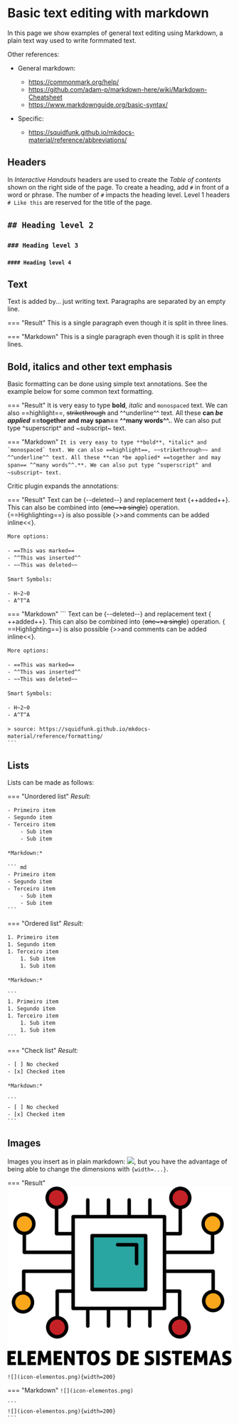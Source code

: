 # Basic text editing with markdown

In this page we show examples of general text editing using Markdown, a plain text way used to write formmated text.

Other references:

- General markdown:
    - https://commonmark.org/help/
    - https://github.com/adam-p/markdown-here/wiki/Markdown-Cheatsheet
    - https://www.markdownguide.org/basic-syntax/

- Specific:
    - https://squidfunk.github.io/mkdocs-material/reference/abbreviations/

## Headers

In *Interactive Handouts* headers are used to create the *Table of contents* shown on the right side of the page. To create a heading, add `#` in front of a word or phrase. The number of `#` impacts the heading level. Level 1 headers `# Like this` are reserved for the title of the page.

## `## Heading level 2`
### `### Heading level 3`
#### `#### Heading level 4`

## Text

Text is added by... just writing text. Paragraphs are separated by an empty line.

=== "Result"
    This is a single paragraph
    even though it is split in three
    lines.

=== "Markdown"
        This is a single paragraph
        even though it is split in three
        lines.


## Bold, italics and other text emphasis

Basic formatting can be done using simple text annotations. See the example below for some common text formatting.

=== "Result"
    It is very easy to type **bold**, *italic* and `monospaced` text. We can also ==highlight==, ~~strikethrough~~ and ^^underline^^ text. All these **can *be applied* ==together and may span== ^^many words^^.**. We can also put type ^superscript^ and ~subscript~ text.

=== "Markdown"
    ```
    It is very easy to type **bold**, *italic* and `monospaced` text.
    We can also ==highlight==, ~~strikethrough~~ and ^^underline^^ text.
    All these **can *be applied* ==together and may span== ^^many words^^.**.
    We can also put type ^superscript^ and ~subscript~ text.
    ```

Critic plugin expands the annotations:

=== "Result"
    Text can be {--deleted--} and replacement text {++added++}. This can also be
    combined into {~~one~>a single~~} operation. {==Highlighting==} is also
    possible {>>and comments can be added inline<<}.

    More options:

    - ==This was marked==
    - ^^This was inserted^^
    - ~~This was deleted~~

    Smart Symbols:

    - H~2~0
    - A^T^A

=== "Markdown"
    ```
    Text can be {​--deleted--} and replacement text {​++added++}. This can also be
    combined into {​~~one~>a single~~} operation. {​==Highlighting==} is also
    possible {​>>and comments can be added inline<<}.

    More options:

    - ==This was marked==
    - ^^This was inserted^^
    - ~~This was deleted~~

    Smart Symbols:

    - H~2~0
    - A^T^A

    > source: https://squidfunk.github.io/mkdocs-material/reference/formatting/
    ```

## Lists

Lists can be made as follows:

=== "Unordered list"
    *Result:*

    - Primeiro item
    - Segundo item
    - Terceiro item
        - Sub item
        - Sub item

    *Markdown:*

    ``` md
    - Primeiro item
    - Segundo item
    - Terceiro item
        - Sub item
        - Sub item
    ```

=== "Ordered list"
    *Result:*

    1. Primeiro item
    1. Segundo item
    1. Terceiro item
        1. Sub item
        1. Sub item

    *Markdown:*

    ```
    1. Primeiro item
    1. Segundo item
    1. Terceiro item
        1. Sub item
        1. Sub item
    ```

=== "Check list"
    *Result:*

    - [ ] No checked
    - [x] Checked item

    *Markdown:*

    ```
    - [ ] No checked
    - [x] Checked item
    ```


## Images

Images you insert as in plain markdown: ![](image_path), but you have the advantage of being able to change the dimensions with `{width=...}`.

=== "Result"
    ![](icon-elementos.png)

    ![](icon-elementos.png){width=200}

=== "Markdown"
    ```
    ![](icon-elementos.png)
    ```

    ```
    ![](icon-elementos.png){width=200}
    ```

